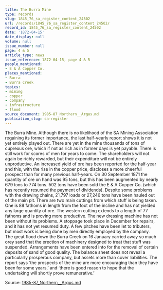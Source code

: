 ```yaml
---
title: The Burra Mine
type: records
slug: 1845_76_sa_register_content_24502
url: /records/1845_76_sa_register_content_24502/
record_id: 1845_76_sa_register_content_24502
date: '1872-04-15'
date_display: null
volume: null
issue_number: null
page: 4 & 5
article_type: news
issue_reference: 1872-04-15, page 4 & 5
people_mentioned:
- E & A Copper Co.
places_mentioned:
- Burra
- Burra Creek
topics:
- mining
- copper
- company
- infrastructure
- flood
source_document: 1985-87_Northern__Argus.md
publication_slug: sa-register
---
```


The Burra Mine.  Although there is no likelihood of the SA Mining Association regaining its former importance, the last half-yearly report shows it is not yet entirely played out.  There are yet in the mine thousands of tons of cupreous ore, which if not as rich as in former days is yet payable.  There is still work for scores of men for years to come.  The shareholders will not again be richly rewarded, but their expenditure will not be entirely unproductive.  An increased yield of ore has been reported for the half-year and this, with the rise in the copper price, discloses a more cheerful prospect than for many previous half-years.  On 30 September 1871 the quantity of ore on hand was 95 tons, but this has been augmented by nearly 679 tons to 774 tons.  502 tons have been sold the E & A Copper Co. (which has recently resumed the payment of dividends).  Despite some problems with the drawing chains, 21,797 loads or 27,246 tons have been hauled out of the main pit.  There are two main cuttings from which stuff is being taken.  One is 88 fathoms in length from the foot of the incline and has not yielded any large quantity of ore.  The western cutting extends to a length of 77 fathoms and is proving more productive.  The new dressing machine has not been without its problems.  A stoppage took place in December for repairs, and it has not yet resumed duty.  A few pitches have been let to tributers, but most work is being done by men directly employed by the company.  The great flood down the Burra Creek on 16 January carried away so much orey sand that the erection of machinery designed to treat that stuff was suspended.  Arrangements have been entered into for the removal of certain deposits of sand of good quality.   The balance sheet does not reveal a particularly prosperous company, but assets more than cover liabilities.  The report says ‘the prospects of the mine are more encouraging than they have been for some years,’ and ‘there is good reason to hope that the undertaking will shortly prove remunerative.’

Source: [1985-87_Northern__Argus.md](/downloads/markdown/1985-87_Northern__Argus.md)
